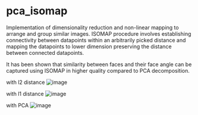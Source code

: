 # pca_isomap
Implementation of dimensionality reduction and non-linear mapping to arrange and group similar images.
ISOMAP procedure involves establishing connectivity between datapoints within an arbitrarily picked distance and mapping the datapoints to lower dimension preserving the distance between connected datapoints.

It has been shown that similarity between faces and their face angle can be captured using ISOMAP in higher quality compared to PCA decomposition.

with l2 distance
![image](https://user-images.githubusercontent.com/58320929/131598655-7d6ac6e2-520f-492b-b752-3b9f67d32656.png)

with l1 distance
![image](https://user-images.githubusercontent.com/58320929/131599347-6bf600e5-246a-441e-a89b-8a330492e76a.png)

with PCA
![image](https://user-images.githubusercontent.com/58320929/131599420-fda4ceda-25f3-4a4b-8b83-7b2c1d7af607.png)




